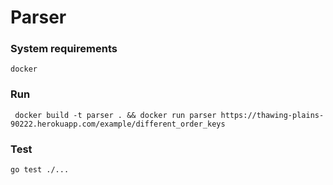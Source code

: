 # Parser

### System requirements
`docker`

### Run
` docker build -t parser . && docker run parser https://thawing-plains-90222.herokuapp.com/example/different_order_keys`
### Test
`go test ./...`